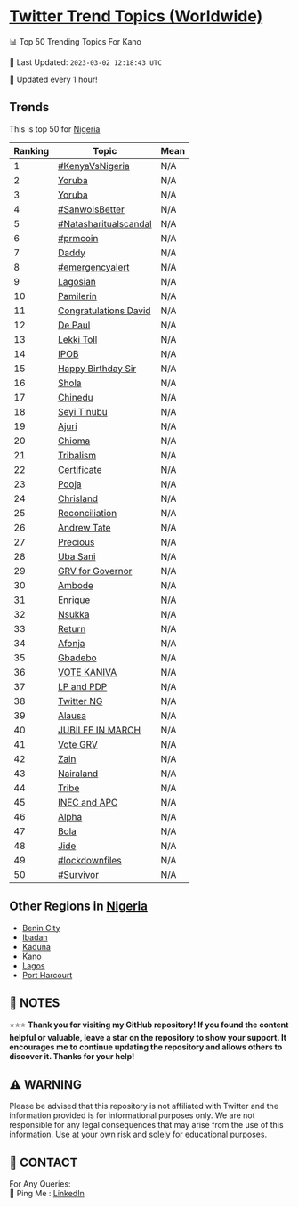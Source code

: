 [Twitter Trend Topics (Worldwide)](https://github.com/ErcinDedeoglu/Twitter-Trend-Topics)
==========


📊 Top 50 Trending Topics For Kano

📆 Last Updated: `2023-03-02 12:18:43 UTC`

🔧 Updated every 1 hour!


## Trends

This is top 50 for [Nigeria](</Nigeria>)

| Ranking | Topic | Mean |
| ------- | ------------ | ------------ |
| 1 | [#KenyaVsNigeria](http://twitter.com/search?q=%23KenyaVsNigeria) | N/A |
| 2 | [Yoruba](http://twitter.com/search?q=Yoruba) | N/A |
| 3 | [Yoruba](http://twitter.com/search?q=Yoruba) | N/A |
| 4 | [#SanwoIsBetter](http://twitter.com/search?q=%23SanwoIsBetter) | N/A |
| 5 | [#Natasharitualscandal](http://twitter.com/search?q=%23Natasharitualscandal) | N/A |
| 6 | [#prmcoin](http://twitter.com/search?q=%23prmcoin) | N/A |
| 7 | [Daddy](http://twitter.com/search?q=Daddy) | N/A |
| 8 | [#emergencyalert](http://twitter.com/search?q=%23emergencyalert) | N/A |
| 9 | [Lagosian](http://twitter.com/search?q=Lagosian) | N/A |
| 10 | [Pamilerin](http://twitter.com/search?q=Pamilerin) | N/A |
| 11 | [Congratulations David](http://twitter.com/search?q=Congratulations+David) | N/A |
| 12 | [De Paul](http://twitter.com/search?q=De+Paul) | N/A |
| 13 | [Lekki Toll](http://twitter.com/search?q=Lekki+Toll) | N/A |
| 14 | [IPOB](http://twitter.com/search?q=IPOB) | N/A |
| 15 | [Happy Birthday Sir](http://twitter.com/search?q=Happy+Birthday+Sir) | N/A |
| 16 | [Shola](http://twitter.com/search?q=Shola) | N/A |
| 17 | [Chinedu](http://twitter.com/search?q=Chinedu) | N/A |
| 18 | [Seyi Tinubu](http://twitter.com/search?q=Seyi+Tinubu) | N/A |
| 19 | [Ajuri](http://twitter.com/search?q=Ajuri) | N/A |
| 20 | [Chioma](http://twitter.com/search?q=Chioma) | N/A |
| 21 | [Tribalism](http://twitter.com/search?q=Tribalism) | N/A |
| 22 | [Certificate](http://twitter.com/search?q=Certificate) | N/A |
| 23 | [Pooja](http://twitter.com/search?q=Pooja) | N/A |
| 24 | [Chrisland](http://twitter.com/search?q=Chrisland) | N/A |
| 25 | [Reconciliation](http://twitter.com/search?q=Reconciliation) | N/A |
| 26 | [Andrew Tate](http://twitter.com/search?q=Andrew+Tate) | N/A |
| 27 | [Precious](http://twitter.com/search?q=Precious) | N/A |
| 28 | [Uba Sani](http://twitter.com/search?q=Uba+Sani) | N/A |
| 29 | [GRV for Governor](http://twitter.com/search?q=GRV+for+Governor) | N/A |
| 30 | [Ambode](http://twitter.com/search?q=Ambode) | N/A |
| 31 | [Enrique](http://twitter.com/search?q=Enrique) | N/A |
| 32 | [Nsukka](http://twitter.com/search?q=Nsukka) | N/A |
| 33 | [Return](http://twitter.com/search?q=Return) | N/A |
| 34 | [Afonja](http://twitter.com/search?q=Afonja) | N/A |
| 35 | [Gbadebo](http://twitter.com/search?q=Gbadebo) | N/A |
| 36 | [VOTE KANIVA](http://twitter.com/search?q=VOTE+KANIVA) | N/A |
| 37 | [LP and PDP](http://twitter.com/search?q=LP+and+PDP) | N/A |
| 38 | [Twitter NG](http://twitter.com/search?q=Twitter+NG) | N/A |
| 39 | [Alausa](http://twitter.com/search?q=Alausa) | N/A |
| 40 | [JUBILEE IN MARCH](http://twitter.com/search?q=JUBILEE+IN+MARCH) | N/A |
| 41 | [Vote GRV](http://twitter.com/search?q=Vote+GRV) | N/A |
| 42 | [Zain](http://twitter.com/search?q=Zain) | N/A |
| 43 | [Nairaland](http://twitter.com/search?q=Nairaland) | N/A |
| 44 | [Tribe](http://twitter.com/search?q=Tribe) | N/A |
| 45 | [INEC and APC](http://twitter.com/search?q=INEC+and+APC) | N/A |
| 46 | [Alpha](http://twitter.com/search?q=Alpha) | N/A |
| 47 | [Bola](http://twitter.com/search?q=Bola) | N/A |
| 48 | [Jide](http://twitter.com/search?q=Jide) | N/A |
| 49 | [#lockdownfiles](http://twitter.com/search?q=%23lockdownfiles) | N/A |
| 50 | [#Survivor](http://twitter.com/search?q=%23Survivor) | N/A |



## Other Regions in [Nigeria](</Nigeria>)

* [Benin City](</Nigeria/Benin City.md>)
* [Ibadan](</Nigeria/Ibadan.md>)
* [Kaduna](</Nigeria/Kaduna.md>)
* [Kano](</Nigeria/Kano.md>)
* [Lagos](</Nigeria/Lagos.md>)
* [Port Harcourt](</Nigeria/Port Harcourt.md>)



## 📝 NOTES

⭐⭐⭐ **Thank you for visiting my GitHub repository! If you found the content helpful or valuable, leave a star on the repository to show your support. It encourages me to continue updating the repository and allows others to discover it. Thanks for your help!**


## ⚠️ WARNING

Please be advised that this repository is not affiliated with Twitter and the information provided is for informational purposes only. We are not responsible for any legal consequences that may arise from the use of this information. Use at your own risk and solely for educational purposes.


## 📨 CONTACT

 For Any Queries:  
            🏓 Ping Me : [LinkedIn](https://www.linkedin.com/in/ercindedeoglu/)
